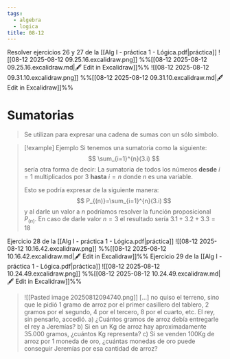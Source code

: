 ```yaml
---
tags:
  - algebra
  - logica
title: 08-12
---
```


Resolver ejercicios 26 y 27 de la [[Alg I - práctica 1 - Lógica.pdf|práctica]]
![[08-12 2025-08-12 09.25.16.excalidraw.png]]
%%[[08-12 2025-08-12 09.25.16.excalidraw.md|🖋 Edit in Excalidraw]]%%
![[08-12 2025-08-12 09.31.10.excalidraw.png]]
%%[[08-12 2025-08-12 09.31.10.excalidraw.md|🖋 Edit in Excalidraw]]%%

# Sumatorias
> Se utilizan para expresar una cadena de sumas con un sólo símbolo.

>[!example] Ejemplo
>Si tenemos una sumatoria como la siguiente:
>$$
>\sum_{i=1}^{n}(3.i)
>$$
>sería otra forma de decir: La sumatoria de todos los números **desde** $i = 1$ multiplicados por $3$ **hasta** $i = n$ donde $n$ es una variable.
>
>Esto se podría expresar de la siguiente manera:
>$$
>P_{(n)}=\sum_{i=1}^{n}(3.i)
>$$
>y al darle un valor a $n$ podríamos resolver la función proposicional $P_{(n)}$. En caso de darle valor $n=3$ el resultado sería $3.1+3.2+3.3=18$

Ejercicio 28 de la [[Alg I - práctica 1 - Lógica.pdf|práctica]]
![[08-12 2025-08-12 10.16.42.excalidraw.png]]
%%[[08-12 2025-08-12 10.16.42.excalidraw.md|🖋 Edit in Excalidraw]]%%
Ejercicio 29 de la [[Alg I - práctica 1 - Lógica.pdf|práctica]]
![[08-12 2025-08-12 10.24.49.excalidraw.png]]
%%[[08-12 2025-08-12 10.24.49.excalidraw.md|🖋 Edit in Excalidraw]]%%
>![[Pasted image 20250812094740.png]]
>[...] no quiso el terreno, sino que le pidió 1 gramo de arroz por el primer casillero del tablero, 2 gramos por el segundo, 4 por el tercero, 8 por el cuarto, etc.
>El rey, sin pensarlo, accedió.
>a) ¿Cuántos gramos de arroz debía entregarle el rey a Jeremías?
>b) Si en un Kg de arroz hay aproximadamente 35.000 gramos, ¿cuántos Kg representa?
>c) Si se venden 100Kg de arroz por 1 moneda de oro, ¿cuántas monedas de oro puede conseguir Jeremías por esa cantidad de arroz?